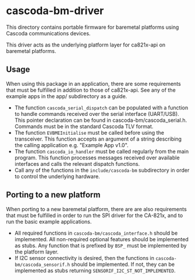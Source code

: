 # cascoda-bm-driver
This directory contains portable firmware for baremetal platforms using Cascoda communications devices.

This driver acts as the underlying platform layer for ca821x-api on baremetal platforms.

## Usage
When using this package in an application, there are some requirements that must be fulfilled in addition to those of ca821x-api. See any of the example apps in the app/ subdirectory as a guide.
- The function `cascoda_serial_dispatch` can be populated with a function to handle commands received over the serial interface (UART/USB). This pointer declaration can be found in cascoda-bm/cascoda_serial.h. Commands must be in the standard Cascoda TLV format.
- The function `EVBMEInitialise` must be called before using the transceiver. This function accepts an argument of a string describing the calling application e.g. "Example App v1.0".
- The function `cascoda_io_handler` must be called regularly from the main program. This function processes messages received over available interfaces and calls the relevant dispatch functions.
- Call any of the functions in the `include/cascoda-bm` subdirectory in order to control the underlying hardware.

## Porting to a new platform
When porting to a new baremetal platform, there are are also requirements that must be fulfilled in order to run
the SPI driver for the CA-821x, and to run the basic example applications.
- All required functions in `cascoda-bm/cascoda_interface.h` should be implemented. All non-required optional features should be implemented as stubs. Any function that is prefixed by `BSP_` must be implemented by the platform layer.
- If I2C sensor connectivity is desired, then the functions in `cascoda-bm/cascoda_sensorif.h` should be implemented. If not, they can be implemented as stubs returning `SENSORIF_I2C_ST_NOT_IMPLEMENTED`.
